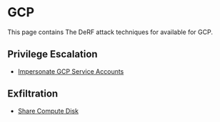 # GCP

This page contains The DeRF attack techniques for available for GCP.


## Privilege Escalation

- [Impersonate GCP Service Accounts](./impersonate-service-accounts.md)


## Exfiltration

- [Share Compute Disk](./share-compute-disk.md)



